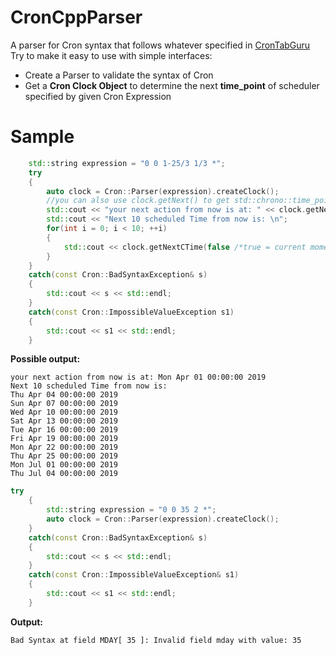 # CronCppParser
A parser for Cron syntax that follows whatever specified in [CronTabGuru](https://crontab.guru/)
Try to make it easy to use with simple interfaces:
 - Create a Parser to validate the syntax of Cron
 - Get a **Cron Clock Object** to determine the next **time_point** of scheduler specified by given Cron Expression
# Sample
```cpp
    std::string expression = "0 0 1-25/3 1/3 *";
    try
    {
        auto clock = Cron::Parser(expression).createClock();
        //you can also use clock.getNext() to get std::chrono::time_point value
        std::cout << "your next action from now is at: " << clock.getNextCTime() << std::endl;
        std::cout << "Next 10 scheduled Time from now is: \n";
        for(int i = 0; i < 10; ++i)
        {
            std::cout << clock.getNextCTime(false /*true = current moment*/) << "\n";
        }
    }
    catch(const Cron::BadSyntaxException& s)
    {
        std::cout << s << std::endl;
    }
    catch(const Cron::ImpossibleValueException s1)
    {
        std::cout << s1 << std::endl;
    }
```
    
**Possible output:**

    your next action from now is at: Mon Apr 01 00:00:00 2019
    Next 10 scheduled Time from now is: 
    Thu Apr 04 00:00:00 2019
    Sun Apr 07 00:00:00 2019
    Wed Apr 10 00:00:00 2019
    Sat Apr 13 00:00:00 2019
    Tue Apr 16 00:00:00 2019
    Fri Apr 19 00:00:00 2019
    Mon Apr 22 00:00:00 2019
    Thu Apr 25 00:00:00 2019
    Mon Jul 01 00:00:00 2019
    Thu Jul 04 00:00:00 2019


```cpp
try
    {
        std::string expression = "0 0 35 2 *";
        auto clock = Cron::Parser(expression).createClock();
    }
    catch(const Cron::BadSyntaxException& s)
    {
        std::cout << s << std::endl;
    }
    catch(const Cron::ImpossibleValueException& s1)
    {
        std::cout << s1 << std::endl;
    }
```
**Output:**

    Bad Syntax at field MDAY[ 35 ]: Invalid field mday with value: 35
